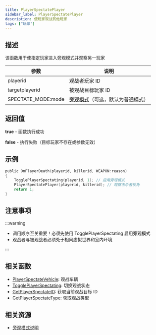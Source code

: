 ```yaml
---
title: PlayerSpectatePlayer
sidebar_label: PlayerSpectatePlayer
description: 使玩家观战其他玩家
tags: ["玩家"]
---
```


## 描述

该函数用于使指定玩家进入旁观模式并观察另一玩家

| 参数               | 说明                                                           |
| ------------------ | -------------------------------------------------------------- |
| playerid           | 观战者玩家 ID                                                  |
| targetplayerid     | 被观战目标玩家 ID                                              |
| SPECTATE_MODE:mode | [旁观模式](../resources/spectatemodes)（可选，默认为普通模式） |

## 返回值

**true** - 函数执行成功

**false** - 执行失败（目标玩家不存在或参数无效）

## 示例

```c
public OnPlayerDeath(playerid, killerid, WEAPON:reason)
{
    TogglePlayerSpectating(playerid, 1); // 启用旁观模式
    PlayerSpectatePlayer(playerid, killerid); // 观察击杀者视角
    return 1;
}
```

## 注意事项

:::warning

- 调用顺序至关重要！必须先使用 TogglePlayerSpectating 启用旁观模式
- 观战者与被观战者必须处于相同虚拟世界和室内环境

:::

## 相关函数

- [PlayerSpectateVehicle](PlayerSpectateVehicle): 观战车辆
- [TogglePlayerSpectating](TogglePlayerSpectating): 切换观战状态
- [GetPlayerSpectateID](GetPlayerSpectateID): 获取当前观战目标 ID
- [GetPlayerSpectateType](GetPlayerSpectateType): 获取观战类型

## 相关资源

- [旁观模式说明](../resources/spectatemodes)
